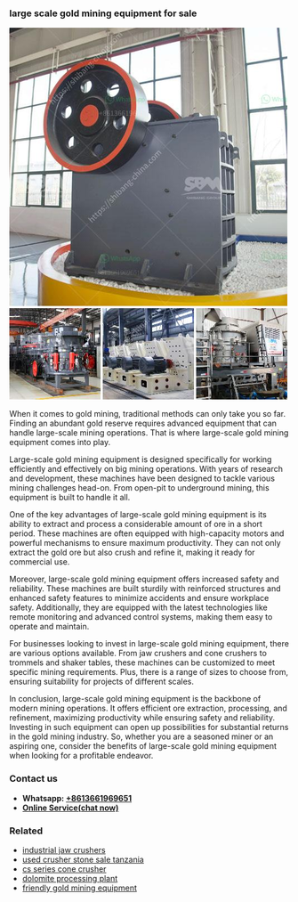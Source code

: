 <h3>large scale gold mining equipment for sale</h3><img src='1706766862.jpg' alt=''><p>When it comes to gold mining, traditional methods can only take you so far. Finding an abundant gold reserve requires advanced equipment that can handle large-scale mining operations. That is where large-scale gold mining equipment comes into play.</p><p>Large-scale gold mining equipment is designed specifically for working efficiently and effectively on big mining operations. With years of research and development, these machines have been designed to tackle various mining challenges head-on. From open-pit to underground mining, this equipment is built to handle it all.</p><p>One of the key advantages of large-scale gold mining equipment is its ability to extract and process a considerable amount of ore in a short period. These machines are often equipped with high-capacity motors and powerful mechanisms to ensure maximum productivity. They can not only extract the gold ore but also crush and refine it, making it ready for commercial use.</p><p>Moreover, large-scale gold mining equipment offers increased safety and reliability. These machines are built sturdily with reinforced structures and enhanced safety features to minimize accidents and ensure workplace safety. Additionally, they are equipped with the latest technologies like remote monitoring and advanced control systems, making them easy to operate and maintain.</p><p>For businesses looking to invest in large-scale gold mining equipment, there are various options available. From jaw crushers and cone crushers to trommels and shaker tables, these machines can be customized to meet specific mining requirements. Plus, there is a range of sizes to choose from, ensuring suitability for projects of different scales.</p><p>In conclusion, large-scale gold mining equipment is the backbone of modern mining operations. It offers efficient ore extraction, processing, and refinement, maximizing productivity while ensuring safety and reliability. Investing in such equipment can open up possibilities for substantial returns in the gold mining industry. So, whether you are a seasoned miner or an aspiring one, consider the benefits of large-scale gold mining equipment when looking for a profitable endeavor.</p><h3>Contact us</h3><ul><li><strong>Whatsapp:&nbsp;<a href="https://wa.me/8613661969651">+8613661969651</a></strong></li><li><a href="https://swt.shibang-china.com/?git&amp;zhl&amp;large scale gold mining equipment for sale"><strong>Online Service(chat now)</strong></a></li></ul><h3>Related</h3><ul><li><a href='industrial jaw crushers.md'>industrial jaw crushers</a></li><li><a href='used crusher stone sale tanzania.md'>used crusher stone sale tanzania</a></li><li><a href='cs series cone crusher.md'>cs series cone crusher</a></li><li><a href='dolomite processing plant.md'>dolomite processing plant</a></li><li><a href='friendly gold mining equipment.md'>friendly gold mining equipment</a></li></ul>